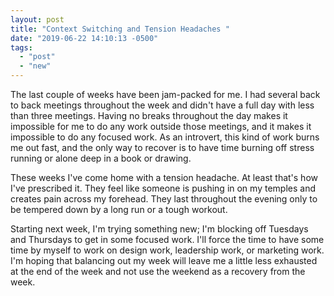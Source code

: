 ```yaml
---
layout: post
title: "Context Switching and Tension Headaches "
date: "2019-06-22 14:10:13 -0500"
tags:
  - "post"
  - "new"
---
```


The last couple of weeks have been jam-packed for me. I had several back to back meetings throughout the week and didn't have a full day with less than three meetings. Having no breaks throughout the day makes it impossible for me to do any work outside those meetings, and it makes it impossible to do any focused work. As an introvert, this kind of work burns me out fast, and the only way to recover is to have time burning off stress running or alone deep in a book or drawing.

These weeks I've come home with a tension headache. At least that's how I've prescribed it. They feel like someone is pushing in on my temples and creates pain across my forehead. They last throughout the evening only to be tempered down by a long run or a tough workout.

Starting next week, I'm trying something new; I'm blocking off Tuesdays and Thursdays to get in some focused work. I'll force the time to have some time by myself to work on design work, leadership work, or marketing work. I'm hoping that balancing out my week will leave me a little less exhausted at the end of the week and not use the weekend as a recovery from the week.
